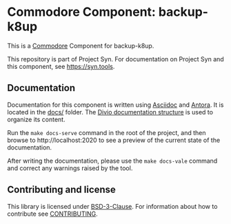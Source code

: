 # Commodore Component: backup-k8up

This is a [Commodore][commodore] Component for backup-k8up.

This repository is part of Project Syn.
For documentation on Project Syn and this component, see https://syn.tools.

## Documentation

Documentation for this component is written using [Asciidoc][asciidoc] and [Antora][antora].
It is located in the [docs/](docs) folder.
The [Divio documentation structure](https://documentation.divio.com/) is used to organize its content.

Run the `make docs-serve` command in the root of the project, and then browse to http://localhost:2020 to see a preview of the current state of the documentation.

After writing the documentation, please use the `make docs-vale` command and correct any warnings raised by the tool.

## Contributing and license

This library is licensed under [BSD-3-Clause](LICENSE).
For information about how to contribute see [CONTRIBUTING](CONTRIBUTING.md).

[commodore]: https://docs.syn.tools/commodore/index.html
[asciidoc]: https://asciidoctor.org/
[antora]: https://antora.org/
